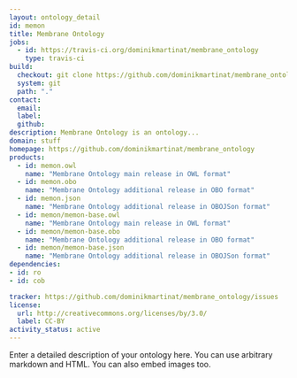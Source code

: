 ```yaml
---
layout: ontology_detail
id: memon
title: Membrane Ontology
jobs:
  - id: https://travis-ci.org/dominikmartinat/membrane_ontology
    type: travis-ci
build:
  checkout: git clone https://github.com/dominikmartinat/membrane_ontology.git
  system: git
  path: "."
contact:
  email: 
  label: 
  github: 
description: Membrane Ontology is an ontology...
domain: stuff
homepage: https://github.com/dominikmartinat/membrane_ontology
products:
  - id: memon.owl
    name: "Membrane Ontology main release in OWL format"
  - id: memon.obo
    name: "Membrane Ontology additional release in OBO format"
  - id: memon.json
    name: "Membrane Ontology additional release in OBOJSon format"
  - id: memon/memon-base.owl
    name: "Membrane Ontology main release in OWL format"
  - id: memon/memon-base.obo
    name: "Membrane Ontology additional release in OBO format"
  - id: memon/memon-base.json
    name: "Membrane Ontology additional release in OBOJSon format"
dependencies:
- id: ro
- id: cob

tracker: https://github.com/dominikmartinat/membrane_ontology/issues
license:
  url: http://creativecommons.org/licenses/by/3.0/
  label: CC-BY
activity_status: active
---
```


Enter a detailed description of your ontology here. You can use arbitrary markdown and HTML.
You can also embed images too.

